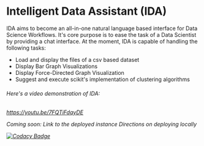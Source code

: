 <div>
  <h1>Intelligent Data Assistant (IDA)</h1>
<p>IDA aims to become an all-in-one natural language based interface for Data Science Workflows.
It's core purpose is to ease the task of a Data Scientist by providing a chat interface. At the moment, IDA is capable of handling the following tasks:</p>
<ul>
<li>Load and display the files of a csv based dataset</li>
<li>Display Bar Graph Visualizations</li>
<li>Display Force-Directed Graph Visualization</li>
<li>Suggest and execute scikit's implementation of clustering algorithms</li>
</ul>
  
<span><h6>Here's a video demonstration of IDA:<h6> <a href="https://youtu.be/7FQTiFdqyDE">https://youtu.be/7FQTiFdqyDE</a><span>

Coming soon:
Link to the deployed instance
Directions on deploying locally

[![Codacy Badge](https://api.codacy.com/project/badge/Grade/ffb33228db8a49919b15063ee05eca70)](https://www.codacy.com/app/nikit91/dice-ida?utm_source=github.com&amp;utm_medium=referral&amp;utm_content=nikit91/dice-ida&amp;utm_campaign=Badge_Grade)

</div>

